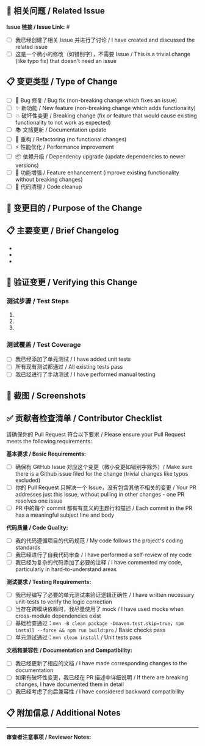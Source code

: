 <!-- 
如果您正在寻求帮助，请先在我们的 QQ 群、微信公众号（群）中进行交流。
If you're looking for help, please check our QQ group, WeChat group.

我们鼓励使用英文，如果不能直接使用，可以使用翻译软件，您仍旧可以保留中文原文。
Please try to use English to describe your issue, or at least provide a snippet of English translation.

请不要在没有创建 Issue 的情况下创建 Pull Request。
Please do not create a Pull Request without creating an issue first.

微小的变更（如错别字修复）不需要创建 Issue。
Trivial changes like typos do not require a Github issue.

提交 PR 之前请务必先阅读我们的贡献指南。
Please read our Contributing Guide(CONTRIBUTING.md) before submitting your Pull Request.
-->

## 🔗 相关问题 / Related Issue

<!-- 请先创建 Issue 讨论，然后在这里链接 -->
<!-- Please create an issue for discussion first, then link it here -->

**Issue 链接 / Issue Link:** #

- [ ] 我已经创建了相关 Issue 并进行了讨论 / I have created and discussed the related issue
- [ ] 这是一个微小的修改（如错别字），不需要 Issue / This is a trivial change (like typo fix) that doesn't need an issue

## 📋 变更类型 / Type of Change

- [ ] 🐛 Bug 修复 / Bug fix (non-breaking change which fixes an issue)
- [ ] ✨ 新功能 / New feature (non-breaking change which adds functionality)  
- [ ] 💥 破坏性变更 / Breaking change (fix or feature that would cause existing functionality to not work as expected)
- [ ] 📚 文档更新 / Documentation update
- [ ] 🔧 重构 / Refactoring (no functional changes)
- [ ] ⚡ 性能优化 / Performance improvement
- [ ] 📦 依赖升级 / Dependency upgrade (update dependencies to newer versions)
- [ ] 🚀 功能增强 / Feature enhancement (improve existing functionality without breaking changes)
- [ ] 🧹 代码清理 / Code cleanup

## 📝 变更目的 / Purpose of the Change

<!-- 详细描述这个变更的目的和必要性 -->
<!-- Detailed description of the purpose and necessity of this change -->

## 📋 主要变更 / Brief Changelog

<!-- 列出主要的变更内容 -->
<!-- List the main changes -->

- 
- 
- 

## 🧪 验证变更 / Verifying this Change

<!-- 描述如何验证这个变更是正确的 -->
<!-- Describe how to verify that this change is correct -->

### 测试步骤 / Test Steps

1. 
2. 
3. 

### 测试覆盖 / Test Coverage

- [ ] 我已经添加了单元测试 / I have added unit tests
- [ ] 所有现有测试都通过 / All existing tests pass
- [ ] 我已经进行了手动测试 / I have performed manual testing

## 📸 截图 / Screenshots

<!-- 如果适用，请添加截图来展示变更效果 -->
<!-- If applicable, add screenshots to demonstrate the changes -->

## ✅ 贡献者检查清单 / Contributor Checklist

请确保你的 Pull Request 符合以下要求 / Please ensure your Pull Request meets the following requirements:

**基本要求 / Basic Requirements:**

- [ ] 确保有 GitHub Issue 对应这个变更（微小变更如错别字除外）/ Make sure there is a Github issue filed for the change (trivial changes like typos excluded)
- [ ] 你的 Pull Request 只解决一个 Issue，没有包含其他不相关的变更 / Your PR addresses just this issue, without pulling in other changes - one PR resolves one issue
- [ ] PR 中的每个 commit 都有有意义的主题行和描述 / Each commit in the PR has a meaningful subject line and body

**代码质量 / Code Quality:**

- [ ] 我的代码遵循项目的代码规范 / My code follows the project's coding standards
- [ ] 我已经进行了自我代码审查 / I have performed a self-review of my code
- [ ] 我已经为复杂的代码添加了必要的注释 / I have commented my code, particularly in hard-to-understand areas

**测试要求 / Testing Requirements:**

- [ ] 我已经编写了必要的单元测试来验证逻辑正确性 / I have written necessary unit-tests to verify the logic correction
- [ ] 当存在跨模块依赖时，我尽量使用了 mock / I have used mocks when cross-module dependencies exist
- [ ] 基础检查通过：`mvn -B clean package -Dmaven.test.skip=true`，`npm install --force && npm run build:pro` / Basic checks pass
- [ ] 单元测试通过：`mvn clean install` / Unit tests pass

**文档和兼容性 / Documentation and Compatibility:**

- [ ] 我已经更新了相应的文档 / I have made corresponding changes to the documentation
- [ ] 如果有破坏性变更，我已经在 PR 描述中详细说明 / If there are breaking changes, I have documented them in detail
- [ ] 我已经考虑了向后兼容性 / I have considered backward compatibility

## 📋 附加信息 / Additional Notes

<!-- 任何其他相关信息，如已知问题、后续计划等 -->
<!-- Any other relevant information, such as known issues, future plans, etc. -->

---

**审查者注意事项 / Reviewer Notes:**

<!-- 为审查者提供的特殊说明或需要重点关注的地方 -->
<!-- Special instructions for reviewers or areas that need special attention -->
